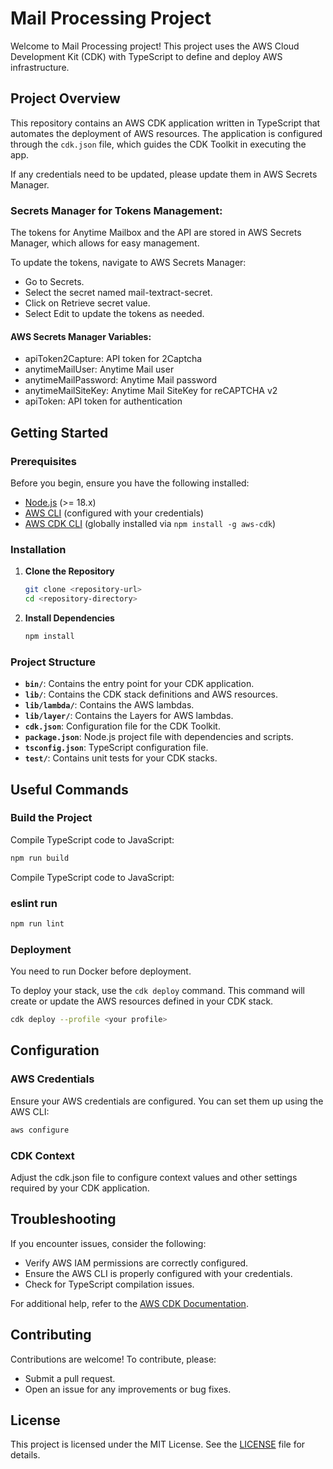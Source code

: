 # Mail Processing Project

Welcome to Mail Processing project! This project uses the AWS Cloud Development Kit (CDK) with TypeScript to define and deploy AWS infrastructure.

## Project Overview

This repository contains an AWS CDK application written in TypeScript that automates the deployment of AWS resources. The application is configured through the `cdk.json` file, which guides the CDK Toolkit in executing the app.

If any credentials need to be updated, please update them in AWS Secrets Manager.
### Secrets Manager for Tokens Management:
The tokens for Anytime Mailbox and the API are stored in AWS Secrets Manager, which allows for easy management.

To update the tokens, navigate to AWS Secrets Manager:
- Go to Secrets.
- Select the secret named mail-textract-secret.
- Click on Retrieve secret value.
- Select Edit to update the tokens as needed.

 #### AWS Secrets Manager Variables:
 - apiToken2Capture: API token for 2Captcha
 - anytimeMailUser: Anytime Mail user
 - anytimeMailPassword: Anytime Mail password
 - anytimeMailSiteKey: Anytime Mail SiteKey for reCAPTCHA v2
 - apiToken: API token for authentication


## Getting Started

### Prerequisites

Before you begin, ensure you have the following installed:

- [Node.js](https://nodejs.org/) (>= 18.x)
- [AWS CLI](https://aws.amazon.com/cli/) (configured with your credentials)
- [AWS CDK CLI](https://docs.aws.amazon.com/cdk/latest/guide/work-with-cdk.html#install) (globally installed via `npm install -g aws-cdk`)

### Installation

1. **Clone the Repository**

   ```bash
   git clone <repository-url>
   cd <repository-directory>
   
2. **Install Dependencies**

    ```bash
   npm install

### Project Structure

- **`bin/`**: Contains the entry point for your CDK application.
- **`lib/`**: Contains the CDK stack definitions and AWS resources.
- **`lib/lambda/`**: Contains the AWS lambdas.
- **`lib/layer/`**: Contains the Layers for AWS lambdas.
- **`cdk.json`**: Configuration file for the CDK Toolkit.
- **`package.json`**: Node.js project file with dependencies and scripts.
- **`tsconfig.json`**: TypeScript configuration file.
- **`test/`**: Contains unit tests for your CDK stacks.

## Useful Commands

### Build the Project

Compile TypeScript code to JavaScript:

   ```bash
   npm run build
   ```

Compile TypeScript code to JavaScript:

### eslint run

   ```bash
   npm run lint
   ```
   
### Deployment
You need to run Docker before deployment.

To deploy your stack, use the `cdk deploy` command. This command will create or update the AWS resources defined in your CDK stack.

   ```bash
   cdk deploy --profile <your profile>
   ```

## Configuration

### AWS Credentials

Ensure your AWS credentials are configured. You can set them up using the AWS CLI:

```bash
aws configure
```
### CDK Context
Adjust the cdk.json file to configure context values and other settings required by your CDK application.

## Troubleshooting

If you encounter issues, consider the following:

- Verify AWS IAM permissions are correctly configured.
- Ensure the AWS CLI is properly configured with your credentials.
- Check for TypeScript compilation issues.

For additional help, refer to the [AWS CDK Documentation](https://docs.aws.amazon.com/cdk/latest/guide/work-with-cdk-cli.html).

## Contributing

Contributions are welcome! To contribute, please:

- Submit a pull request.
- Open an issue for any improvements or bug fixes.

## License

This project is licensed under the MIT License. See the [LICENSE](LICENSE) file for details.
